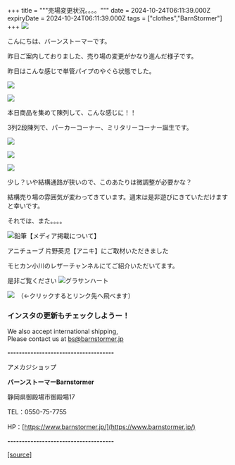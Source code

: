 +++
title = """売場変更状況。。。。"""
date = 2024-10-24T06:11:39.000Z
expiryDate = 2024-10-24T06:11:39.000Z
tags = ["clothes","BarnStormer"]
+++
[![](https://stat.ameba.jp/user_images/20231023/16/barnstormer-go/b2/03/p/o0420015015354743273.png)](https://ameblo.jp/barnstormer-go/entry-12825670498.html)

こんにちは、バーンストーマーです。

昨日ご案内しておりました、売り場の変更がかなり進んだ様子です。

昨日はこんな感じで単管パイプのやぐら状態でした。

[![](https://stat.ameba.jp/user_images/20241024/15/barnstormer-go/b2/71/j/o0466070015501672652.jpg)](https://stat.ameba.jp/user_images/20241024/15/barnstormer-go/b2/71/j/o0466070015501672652.jpg)

[![](https://stat.ameba.jp/user_images/20241024/15/barnstormer-go/65/6a/j/o0466070015501672655.jpg)](https://stat.ameba.jp/user_images/20241024/15/barnstormer-go/65/6a/j/o0466070015501672655.jpg)

本日商品を集めて陳列して、こんな感じに！！

3列2段陳列で、パーカーコーナー、ミリタリーコーナー誕生です。

[![](https://stat.ameba.jp/user_images/20241024/15/barnstormer-go/32/81/j/o0466070015501672657.jpg)](https://stat.ameba.jp/user_images/20241024/15/barnstormer-go/32/81/j/o0466070015501672657.jpg)

[![](https://stat.ameba.jp/user_images/20241024/15/barnstormer-go/ef/94/j/o0466070015501672660.jpg)](https://stat.ameba.jp/user_images/20241024/15/barnstormer-go/ef/94/j/o0466070015501672660.jpg)

[![](https://stat.ameba.jp/user_images/20241024/15/barnstormer-go/49/bb/j/o0466070015501672663.jpg)](https://stat.ameba.jp/user_images/20241024/15/barnstormer-go/49/bb/j/o0466070015501672663.jpg)

少し？いや結構通路が狭いので、このあたりは微調整が必要かな？

結構売り場の雰囲気が変わってきています。週末は是非遊びにきていただけますと幸いです。

それでは、また。。。。

![鉛筆](https://stat100.ameba.jp/blog/ucs/img/char/char3/519.png)【メディア掲載について】

アニチューブ 片野英児【アニキ】にご取材いただきました

モヒカン小川のレザーチャンネルにてご紹介いただいてます。

是非ご覧ください ![グラサンハート](https://stat100.ameba.jp/blog/ucs/img/char/char3/148.png)

[![](https://stat.ameba.jp/user_images/20230412/16/barnstormer-go/6a/23/p/o0108010815269242493.png)](https://www.instagram.com/barnstormer_daily/)　（←クリックするとリンク先へ飛べます）

### インスタの更新もチェックしようー！

We also accept international shipping,  
Please contact us at bs@barnstormer.jp

**\-------------------------------------**

アメカジショップ

**バーンストーマーBarnstormer**

静岡県御殿場市御殿場17

TEL：0550-75-7755

HP：[https://www.barnstormer.jp/](https://www.barnstormer.jp/)

**\-------------------------------------**

[[source]](https://ameblo.jp/barnstormer-go/entry-12872453895.html)
